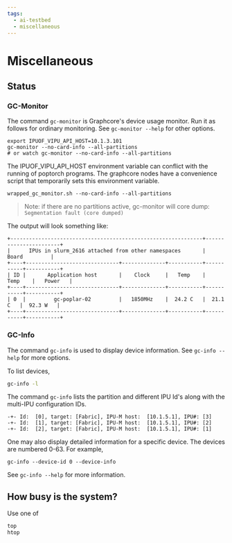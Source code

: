 ```yaml
---
tags:
  - ai-testbed
  - miscellaneous
---
```


# Miscellaneous

## Status

### GC-Monitor

The command `gc-monitor` is Graphcore's device usage monitor. Run it as follows for ordinary monitoring. See `gc-monitor --help` for other options.

```console
export IPUOF_VIPU_API_HOST=10.1.3.101
gc-monitor --no-card-info --all-partitions
# or watch gc-monitor --no-card-info --all-partitions

```
The IPUOF_VIPU_API_HOST environment variable can conflict with the running of poptorch programs. 
The graphcore nodes have a convenience script that temporarily sets this environment variable.
```console
wrapped_gc_monitor.sh --no-card-info --all-partitions
```

> Note: if there are no partitions active, gc-monitor will core dump: `Segmentation fault (core dumped)`

The output will look something like:

```console
+--------------------------------------------------------------+-----------------------+
|      IPUs in slurm_2616 attached from other namespaces       |         Board         |
+----+------------------------------+--------------+-----------+-----------+-----------+
| ID |       Application host       |    Clock     |   Temp    |   Temp    |   Power   |
+----+------------------------------+--------------+-----------+-----------+-----------+
| 0  |         gc-poplar-02         |   1850MHz    |  24.2 C   |  21.1 C   |  92.3 W   |
+----+------------------------------+--------------+-----------+-----------+-----------+
```

### GC-Info
The command `gc-info` is used to display device information. See `gc-info --help` for more options.

To list devices, 
```bash
gc-info -l
```

The command `gc-info` lists the partition and different IPU Id's along with the multi-IPU configuration IDs.

```console
-+- Id:  [0], target: [Fabric], IPU-M host:  [10.1.5.1], IPU#: [3]
-+- Id:  [1], target: [Fabric], IPU-M host:  [10.1.5.1], IPU#: [2]
-+- Id:  [2], target: [Fabric], IPU-M host:  [10.1.5.1], IPU#: [1]
```

One may also display detailed information for a specific device.  The devices are numbered 0-63.  For example,

```console
gc-info --device-id 0 --device-info
```

See `gc-info --help` for more information.

## How busy is the system?

Use one of

```bash
top
htop
```
